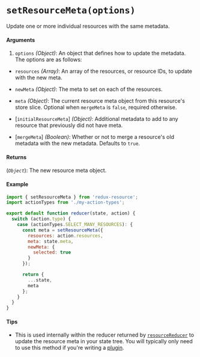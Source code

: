 # `setResourceMeta(options)`

Update one or more individual resources with the same metadata.

#### Arguments

1. `options` *(Object)*: An object that defines how to update the metadata. The
  options are as follows:

  * `resources` *(Array)*: An array of the resources, or resource IDs, to update
  with the new meta.

  * `newMeta` *(Object)*: The meta to set on each of the resources.

  * `meta` *(Object)*: The current resource meta object from this resource's
    store slice. Optional when `mergeMeta` is `false`, required otherwise.

  * [`initialResourceMeta`] *(Object)*: Additional metadata to add to any resource
    that previously did not have meta.

  * [`mergeMeta`] *(Boolean)*: Whether or not to merge a resource's old metadata
    with the new metadata. Defaults to `true`.

#### Returns

(*`Object`*): The new resource meta object.

#### Example

```js
import { setResourceMeta } from 'redux-resource';
import actionTypes from './my-action-types';

export default function reducer(state, action) {
  switch (action.type) {
    case (actionTypes.SELECT_MANY_RESOURCES): {
      const meta = setResourceMeta({
        resources: action.resources,
        meta: state.meta,
        newMeta: {
          selected: true
        }
      });

      return {
        ...state,
        meta
      };
    }
  }
}
```

#### Tips

- This is used internally within the reducer returned by
  [`resourceReducer`](./resource-reducer.md) to update the resource meta in your
  state tree. You will typically only need to use this method if you're writing
  a [plugin]('/docs/guides/plugins.md').
